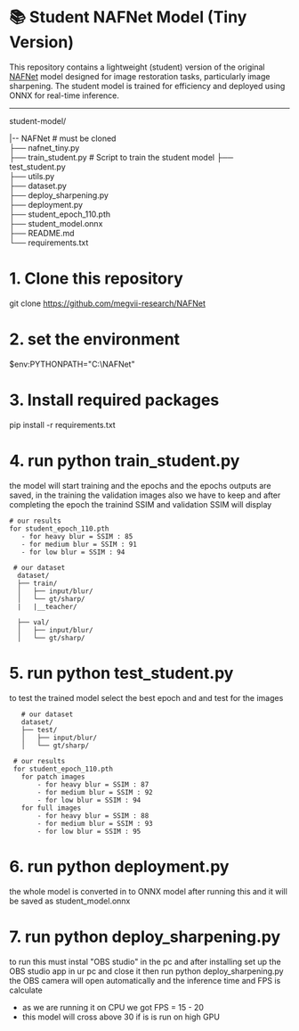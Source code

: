 # 📚 Student NAFNet Model (Tiny Version)

This repository contains a lightweight (student) version of the original [NAFNet](https://github.com/megvii-research/NAFNet) model designed for image restoration tasks, particularly image sharpening. The student model is trained for efficiency and deployed using ONNX for real-time inference.

---

student-model/

|-- NAFNet                        # must be cloned           
├── nafnet_tiny.py         
├── train_student.py              # Script to train the student model
├── test_student.py         
├── utils.py                
├── dataset.py              
├── deploy_sharpening.py     
├── deployment.py            
├── student_epoch_110.pth    
├── student_model.onnx       
├── README.md                
└── requirements.txt         




# 1. Clone this repository
git clone https://github.com/megvii-research/NAFNet


# 2. set the environment
$env:PYTHONPATH="C:\NAFNet"

# 3. Install required packages
pip install -r requirements.txt

# 4. run python train_student.py
the model will start training and the epochs and the epochs outputs are saved, in the training the validation images also we have to keep and after completing the epoch the trainind SSIM and validation SSIM will display

    # our results
    for student_epoch_110.pth
       - for heavy blur = SSIM : 85
       - for medium blur = SSIM : 91
       - for low blur = SSIM : 94

     # our dataset
      dataset/
      ├── train/
      │   ├── input/blur/
      │   └── gt/sharp/
      |   |__teacher/

      ├── val/
      │   ├── input/blur/
      │   └── gt/sharp/


# 5. run python test_student.py
to test the trained model select the best epoch and and test for the images

       # our dataset
       dataset/
       ├── test/
       │   ├── input/blur/
       │   └── gt/sharp/

     # our results
     for student_epoch_110.pth
       for patch images
           - for heavy blur = SSIM : 87
           - for medium blur = SSIM : 92
           - for low blur = SSIM : 94
       for full images 
           - for heavy blur = SSIM : 88
           - for medium blur = SSIM : 93
           - for low blur = SSIM : 95


# 6. run python deployment.py
the whole model is converted in to ONNX model after running this and it will be saved as student_model.onnx

# 7. run python deploy_sharpening.py 
to run this must instal "OBS studio" in the pc and after installing set up the OBS studio app in ur pc and close it
then run python deploy_sharpening.py the OBS camera will open automatically and the inference time and FPS is calculate

  - as we are running it on CPU we got 
                FPS = 15 - 20
  - this model will cross above 30 if is is run on high GPU






















